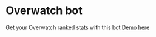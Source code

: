 # Overwatch bot

Get your Overwatch ranked stats with this bot
[Demo here](https://m.me/overwatchbot)
